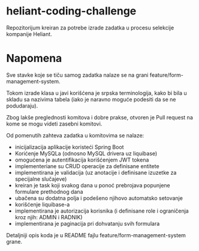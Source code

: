 # heliant-coding-challenge
Repozitorijum kreiran za potrebe izrade zadatka u procesu selekcije kompanije Heliant.

# Napomena
Sve stavke koje se tiču samog zadatka nalaze se na grani feature/form-management-system.

Tokom izrade klasa u javi korišćena je srpska terminologija, kako bi bila u skladu sa nazivima tabela (iako je naravno moguće podesiti da se ne podudaraju).

Zbog lakše preglednosti komitova i dobre prakse, otvoren je Pull request na kome se mogu videti zasebni komitovi.

Od pomenutih zahteva zadatka u komitovima se nalaze:
+ inicijalizacija aplikacije koristeći Spring Boot
+ Korićenje MySQLa (odnosno MySQL drivera uz liquibase)
+ omogućena je autentifikacija korišćenjem JWT tokena
+ implementeriane su CRUD operacije za definisane entitete
+ implementirana je validacija (uz anotacije i definisane izuzetke za specijalne slučajeve)
+ kreiran je task koji svakog dana u ponoć prebrojava popunjene formulare prethodnog dana
+ ubačena su dodatna polja i podešeno njihovo automatsko setovanje
+ korišćenje liquibase-a
+ implementirana je autorizacija korisnika (i definisane role i ograničenja kroz njih: ADMIN i RADNIK)
+ implementirana je paginacija pri dohvatanju svih formulara

Detaljniji opis koda je u README fajlu feature/form-management-system grane.

